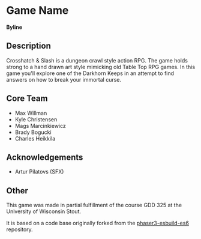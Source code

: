 # Game Name

**Byline**

## Description

Crosshatch & Slash is a dungeon crawl style action RPG. The game holds strong to a hand drawn art style mimicking old Table Top RPG games. In this game you'll explore one of the Darkhorn Keeps in an attempt to find answers on how to break your immortal curse.


## Core Team

- Max Willman
- Kyle Christensen
- Mags Marcinkiewicz
- Brady Bogucki
- Charles Heikkila

## Acknowledgements

- Artur Pilatovs (SFX)

## Other

This game was made in partial fulfillment of the course GDD 325 at the University of Wisconsin Stout.

It is based on a code base originally forked from the [phaser3-esbuild-es6](https://github.com/UWStout/phaser3-esbuild-es6-template.git) repository.
